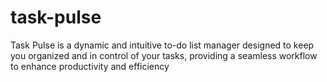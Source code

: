 # task-pulse
Task Pulse is a dynamic and intuitive to-do list manager designed to keep you organized and in control of your tasks, providing a seamless workflow to enhance productivity and efficiency
